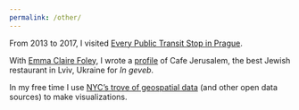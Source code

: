 ```yaml
---
permalink: /other/
---
```


From 2013 to 2017, I visited [Every Public Transit Stop in Prague](https://everypublictransitstopinprague.tumblr.com/).

With [Emma Claire Foley](https://emmaclairefoley.com/), I wrote a [profile](https://ingeveb.org/blog/long-lunches-at-cafe-jerusalem) of Cafe Jerusalem, the best Jewish restaurant in Lviv, Ukraine for _In geveb_.

In my free time I use [NYC’s trove of geospatial data](https://opendata.cityofnewyork.us/) (and other open data sources) to make visualizations.<!-- Here is a map of Queens buildings color-coded by house number.-->

<!--I am a poor but improving accordion player.-->